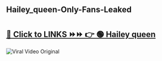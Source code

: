 
 ## Hailey_queen-Only-Fans-Leaked

# <h2><a href="https://clipsfans.com/Hailey_queen&ref=git">🔗 Click to LINKS ⏩⏩ 👉 🟢 Hailey queen </a></h2>

<a href="https://clipsfans.com/Hailey_queen&ref=git" rel="nofollow" data-target="animated-image.originalLink"><img src="https://i.ibb.co.com/xMMVF88/686577567.gif" alt="Viral Video Original" style="max-width: 100%; display: inline-block;" data-target="animated-image.originalImage"></a>
